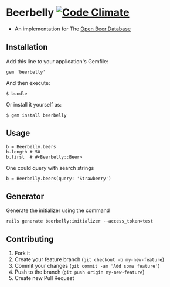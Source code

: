 # Beerbelly [![Code Climate](https://codeclimate.com/github/dinks/beerbelly.png)](https://codeclimate.com/github/dinks/beerbelly)

- An implementation for The [Open Beer Database](http://openbeerdatabase.com)

## Installation

Add this line to your application's Gemfile:

    gem 'beerbelly'

And then execute:

    $ bundle

Or install it yourself as:

    $ gem install beerbelly

## Usage

    b = Beerbelly.beers
    b.length # 50
    b.first  # #<Beerbelly::Beer>


One could query with search strings

    b = Beerbelly.beers(query: 'Strawberry')

## Generator

Generate the initializer using the command

`rails generate beerbelly:initializer --access_token=test`

## Contributing

1. Fork it
2. Create your feature branch (`git checkout -b my-new-feature`)
3. Commit your changes (`git commit -am 'Add some feature'`)
4. Push to the branch (`git push origin my-new-feature`)
5. Create new Pull Request
